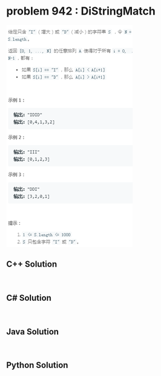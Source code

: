 
# problem 942 : DiStringMatch

<img src="https://github.com/Peefy/PeefyLeetCode/blob/master/doc/901-1000/942.DiStringMatch/problem.png"/>

## C++ Solution

```c++



```

## C# Solution

```csharp



```

## Java Solution

```java



```

## Python Solution

```python



```






